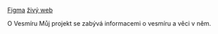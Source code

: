 [Figma](https://www.figma.com/design/pbhpB2HQu49dbtOiWlLNSI/Vyhl%C3%ADdkov%C3%A1Veronika?node-id=0-1&p=f&t=U5jsrp7PTYHZeeyC-0)
[živý web](http://pslib-cz.github.io/2024-p2b-web-projekt-vyhli)

O Vesmíru
Můj projekt se zabývá informacemi o vesmíru a věci v něm.
